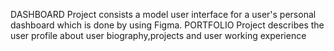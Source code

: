 DASHBOARD Project consists a model user interface for a user's personal dashboard which is done by using Figma.
PORTFOLIO Project describes the user profile about user biography,projects and user working experience
